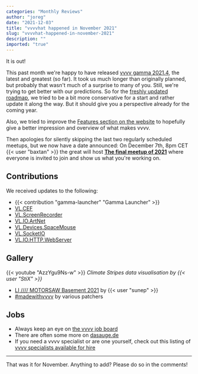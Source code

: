 ```yaml
---
categories: "Monthly Reviews"
author: "joreg"
date: "2021-12-03"
title: "vvvvhat happened in November 2021"
slug: "vvvvhat-happened-in-november-2021"
description: ""
imported: "true"
---
```


It is out!

This past month we're happy to have released [vvvv gamma 2021.4](/blog/2022/vvvv-gamma-2021.4-release), the latest and greatest (so far). It took us much longer than originally planned, but probably that wasn't much of a surprise to many of you. Still, we're trying to get better with our predictions. So for the [freshly updated roadmap](https://thegraybook.vvvv.org/roadmap/planned.html), we tried to be a bit more conservative for a start and rather update it along the way. But it should give you a perspective already for the coming year. 

Also, we tried to improve the [Features section on the website](https://visualprogramming.net/#Features) to hopefully give a better impression and overview of what makes vvvv. 

Then apologies for silently skipping the last two regularly scheduled meetups, but we now have a date announced: On December 7th, 8pm CET {{< user "baxtan" >}} the great will host **[The final meetup of 2021](/blog/2021/15.-vvvv-worldwide-meetup)** where everyone is invited to join and show us what you're working on.

## Contributions

We received updates to the following:
* {{< contribution "gamma-launcher" "Gamma Launcher" >}}
* [VL.CEF](https://www.nuget.org/packages/VL.CEF/)
* [VL.ScreenRecorder](https://www.nuget.org/packages/VL.ScreenRecorder)
* [VL.IO.ArtNet](https://www.nuget.org/packages/VL.IO.ArtNet)
* [VL.Devices.SpaceMouse](https://www.nuget.org/packages/VL.Devices.SpaceMouse)
* [VL.SocketIO](https://www.nuget.org/packages/VL.SocketIO)
* [VL.IO.HTTP.WebServer](https://www.nuget.org/packages/VL.IO.HTTP.WebServer)

## Gallery

{{< youtube "AzzYgu9Ns-w" >}}
*Climate Stripes data visualisation by {{< user "StiX" >}}*

* [LI //// MOTORSAW Basement 2021](https://youtu.be/1jgxhhzyvzs) by {{< user "sunep" >}}
* [#madewithvvvv](https://www.picuki.com/tag/madewithvvvv) by various patchers

## Jobs

* Always keep an eye on [the vvvv job board](https://discourse.vvvv.org/c/jobs)
* There are often some more on [dasauge.de](https://dasauge.de/sta/Vvvv/)
* If you need a vvvv specialist or are one yourself, check out this listing of [vvvv specialists available for hire](https://legacy.vvvv.org/documentation/vvvv-specialists-available-for-hire)

---

That was it for November. Anything to add? Please do so in the comments!